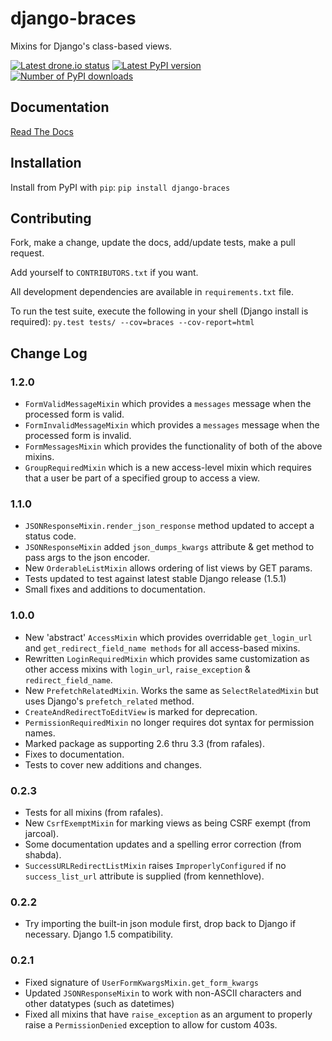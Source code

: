# django-braces
Mixins for Django's class-based views.

[![Latest drone.io status](https://drone.io/github.com/brack3t/django-braces/status.png)](https://drone.io/github.com/brack3t/django-braces)
[![Latest PyPI version](https://pypip.in/v/django-braces/badge.png)](https://crate.io/packages/django-braces/)
[![Number of PyPI downloads](https://pypip.in/d/django-braces/badge.png)](https://crate.io/packages/django-braces/)

## Documentation
[Read The Docs](http://django-braces.readthedocs.org/en/latest/index.html)

## Installation
Install from PyPI with `pip`:
`pip install django-braces`

## Contributing

Fork, make a change, update the docs, add/update tests, make a pull request.

Add yourself to `CONTRIBUTORS.txt` if you want.

All development dependencies are available in `requirements.txt` file.

To run the test suite, execute the following in your shell (Django install is required):
`py.test tests/ --cov=braces --cov-report=html`

## Change Log

### 1.2.0
* `FormValidMessageMixin` which provides a `messages` message when the processed form is valid.
* `FormInvalidMessageMixin` which provides a `messages` message when the processed form is invalid.
* `FormMessagesMixin` which provides the functionality of both of the above mixins.
* `GroupRequiredMixin` which is a new access-level mixin which requires that a user be part of a specified group to access a view.

### 1.1.0
* `JSONResponseMixin.render_json_response` method updated to accept a status code.
* `JSONResponseMixin` added `json_dumps_kwargs` attribute & get method to pass args to the json encoder.
* New `OrderableListMixin` allows ordering of list views by GET params.
* Tests updated to test against latest stable Django release (1.5.1)
* Small fixes and additions to documentation.

### 1.0.0
* New 'abstract' `AccessMixin` which provides overridable `get_login_url` and `get_redirect_field_name methods` for all access-based mixins.
* Rewritten `LoginRequiredMixin` which provides same customization as other access mixins with `login_url`, `raise_exception` & `redirect_field_name`.
* New `PrefetchRelatedMixin`. Works the same as `SelectRelatedMixin` but uses Django's `prefetch_related` method.
* `CreateAndRedirectToEditView` is marked for deprecation.
* `PermissionRequiredMixin` no longer requires dot syntax for permission names.
* Marked package as supporting 2.6 thru 3.3 (from rafales).
* Fixes to documentation.
* Tests to cover new additions and changes.

### 0.2.3
* Tests for all mixins (from rafales).
* New `CsrfExemptMixin` for marking views as being CSRF exempt (from jarcoal).
* Some documentation updates and a spelling error correction (from shabda).
* `SuccessURLRedirectListMixin` raises `ImproperlyConfigured` if no `success_list_url` attribute is supplied (from kennethlove).

### 0.2.2
* Try importing the built-in json module first, drop back to Django if necessary. Django 1.5 compatibility.

### 0.2.1
* Fixed signature of `UserFormKwargsMixin.get_form_kwargs`
* Updated `JSONResponseMixin` to work with non-ASCII characters and other datatypes (such as datetimes)
* Fixed all mixins that have `raise_exception` as an argument to properly raise a `PermissionDenied` exception to allow for custom 403s.
